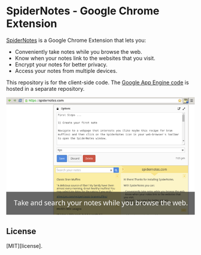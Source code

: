 SpiderNotes - Google Chrome Extension
=====================================

[SpiderNotes][download] is a Google Chrome Extension that lets you:

* Conveniently take notes while you browse the web.
* Know when your notes link to the websites that you visit.
* Encrypt your notes for better privacy.
* Access your notes from multiple devices.

This repository is for the client-side code. The [Google App Engine code][spidernotes-gae] is hosted in a separate repository.

![Screenshot][screenshot-image]

## License

[MIT][license].

[download]: https://chrome.google.com/webstore/detail/spidernotes/mgghkmeinhhcldkigpioebfjfghdeofl
[screenshot-image]: /resources/screenshot-0.png
[spidernotes-gae]: https://github.com/andornaut/spidernotes-gae

